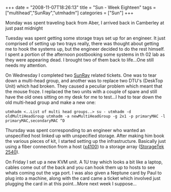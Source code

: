 +++
date = "2008-11-07T18:26:13"
title = "Sun - Week Eighteen"
tags = ["multihead","SunRay","utmhadm"]
categories = ["Sun"]
+++

Monday was spent traveling back from Aber, I arrived back in Camberley at just past midnight

Tuesday was spent getting some storage trays set up for an engineer. It just comprised of setting up two trays really, there was thought about getting me to hook the systems up, but the engineer decided to do the rest himself.
I spent a portion of the afternoon postbooking some systems in th 02 lab as they were appearing dead. I brought two of them back to life...One still needs my attention.

On Wednesday I completed two [SunRay][1] related tickets. One was to tear down a multi-head group, and another was to replace two DTU's (DeskTop Unit) which had broken. They caused a peculiar problem which meant that the mouse froze. I replaced the two units with a couple of spare and still have the old ones sitting on my desk for me to test...I had to tear down the old multi-head group and make a new one:

`utmhadm
<..List of multi head groups..>
su -
utmhadm -d oldMultiHeadGroup
utmhadm -a newMultiHeadGroup -g 2x1 -p primaryMAC -l primaryMAC,secondaryMAC
^D`

Thursday was spent corresponding to an engineer who wanted an unspecified host linked up with unspecified storage. After making him book the various pieces of kit, I started setting up the infrastructure. Basically just using a fiber connection from a host ([x4100][2]) to a storage array ([StorageTek 2540][3]).

On Friday I set up a new KVM unit. A 1U tray which looks a bit like a laptop, cables come out of the back and you can hook them up to hosts to see whats coming out the vga port.
I was also given a Neptune card by Paul to plug into a machine, along with the card came a ticket which involved just plugging the card in at this point...More next week I suppose...

  [1]: http://www.sun.com/software/index.jsp?cat=Desktop&tab=3&subcat=Sun%20Ray%20Clients
  [2]: http://www.sun.com/servers/entry/x4100/
  [3]: http://www.sun.com/storage/disk_systems/workgroup/2540/

